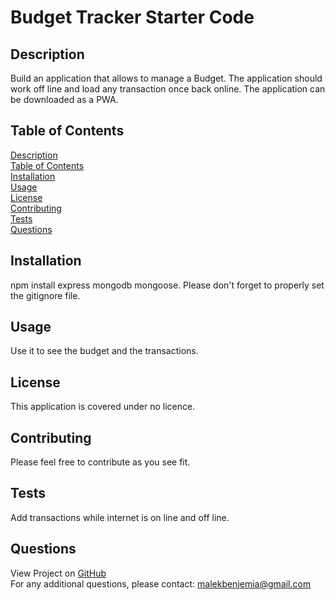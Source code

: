 # Budget Tracker Starter Code


## <span id="description">Description</span>
Build an application that allows to manage a Budget. The application should work off line and load any transaction once back online. The application can be downloaded as a PWA.

## <span id="content">Table of Contents</span>
<a href="#description">Description</a></br>
<a href="#content">Table of Contents</a></br>
<a href="#installation">Installation</a></br>
<a href="#usage">Usage</a></br>
<a href="#license">License</a></br>
<a href="#contribution">Contributing</a></br>
<a href="#tests">Tests</a></br>
<a href="#questions">Questions</a></br>

## <span id="installation">Installation</span>
npm install express mongodb mongoose.
Please don't forget to properly set the gitignore file.

## <span id="usage">Usage</span>
Use it to see the budget and the transactions.

## <span id="license">License</span>
This application is covered under no licence.

## <span id="contribution">Contributing</span>
Please feel free to contribute as you see fit.

## <span id="tests">Tests</span>
Add transactions while internet is on line and off line.

## <span id="questions">Questions</span>
View Project on <a href="https://github.com/malek-benjemia">GitHub</a><br>
For any additional questions, please contact: malekbenjemia@gmail.com
